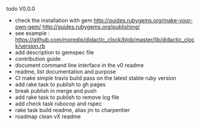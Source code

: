  todo V0.0.0

- check the installation with gem http://guides.rubygems.org/make-your-own-gem/  http://guides.rubygems.org/publishing/
- see example : https://github.com/moredip/didactic_clock/blob/master/lib/didactic_clock/version.rb
- add description to gemspec file
- contribution guide
- document command line interface in the v0 readme
- readme, list documentation and purpose
- CI make simple travis build pass on the latest stable ruby version
- add rake task to publish to gh pages
- break publish in merge and push
- add rake task to publish to remove log file
- add check task rubocop and rspec
- rake task build readme, alias jm to charpentier
- roadmap clean vX readme
